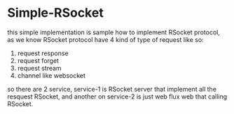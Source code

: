 # Simple-RSocket

this simple implementation is sample how to implement RSocket protocol, as we know RSocket protocol have 4 kind of type of request like so:
1. request response
2. request forget
3. request stream
4. channel like websocket

so there are 2 service, service-1 is RSocket server that implement all the resquest RSocket, and another on service-2 is just web flux web that calling RSocket. 
